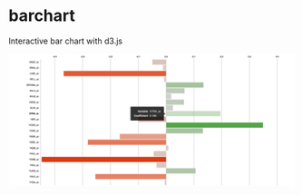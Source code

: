 # barchart
Interactive bar chart with d3.js

![alt text](https://raw.githubusercontent.com/alexrfling/barchart/master/img/example.png)
